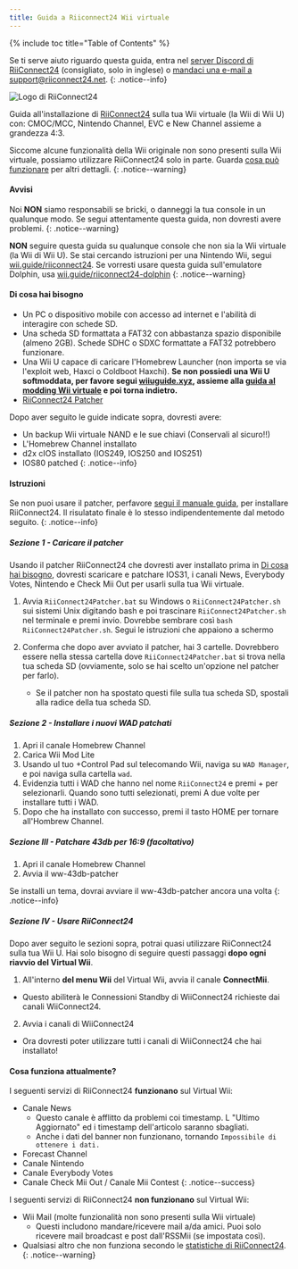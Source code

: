 ```yaml
---
title: Guida a Riiconnect24 Wii virtuale
---
```


{% include toc title="Table of Contents" %}

Se ti serve aiuto riguardo questa guida, entra nel [server Discord di RiiConnect24](https://discord.gg/b4Y7jfD) (consigliato, solo in inglese) o [mandaci una e-mail a support@riiconnect24.net](mailto:support@riiconnect24.net).
{: .notice--info}

![Logo di RiiConnect24](/images/WiiRC24Logo.jpg)

Guida all'installazione di [RiiConnect24](https://rc24.xyz) sulla tua Wii virtuale (la Wii di Wii U) con: CMOC/MCC, Nintendo Channel, EVC e New Channel assieme a grandezza 4:3.

Siccome alcune funzionalità della Wii originale non sono presenti sulla Wii virtuale, possiamo utilizzare RiiConnect24 solo in parte. Guarda [cosa può funzionare](#whats-currently-working) per altri dettagli.
{: .notice--warning}

#### Avvisi

Noi **NON** siamo responsabili se bricki, o danneggi la tua console in un qualunque modo. Se segui attentamente questa guida, non dovresti avere problemi.
{: .notice--warning}

**NON** seguire questa guida su qualunque console che non sia la Wii virtuale (la Wii di Wii U). Se stai cercando istruzioni per una Nintendo Wii, segui [wii.guide/riiconnect24](riiconnect24). Se vorresti usare questa guida sull'emulatore Dolphin, usa [wii.guide/riiconnect24-dolphin](/riiconnect24-dolphin)
{: .notice--warning}

#### Di cosa hai bisogno

* Un PC o dispositivo mobile con accesso ad internet e l'abilità di interagire con schede SD.
* Una scheda SD formattata a FAT32 con abbastanza spazio disponibile (almeno 2GB). Schede SDHC o SDXC formattate a FAT32 potrebbero funzionare.
* Una Wii U capace di caricare l'Homebrew Launcher (non importa se via l'exploit web, Haxci o Coldboot Haxchi). **Se non possiedi una Wii U softmoddata, per favore segui [wiiuguide.xyz](https://wiiuguide.xyz), assieme alla [guida al modding Wii virtuale](https://wiiuguide.xyz/#/vwii-modding) e poi torna indietro.**
* [RiiConnect24 Patcher](https://github.com/RiiConnect24/RiiConnect24-Patcher/releases)

Dopo aver seguito le guide indicate sopra, dovresti avere:
* Un backup Wii virtuale NAND e le sue chiavi (Conservali al sicuro!!)
* L'Homebrew Channel installato
* d2x cIOS installato (IOS249, IOS250 and IOS251)
* IOS80 patched
{: .notice--info}

#### Istruzioni

Se non puoi usare il patcher, perfavore [segui il manuale guida](https://pad.snopyta.org/s/rJ2N0B1XU), per installare RiiConnect24. Il risulatato finale è lo stesso indipendentemente dal metodo seguito.
{: .notice--info}

##### Sezione 1 - Caricare il patcher

Usando il patcher RiiConnect24 che dovresti aver installato prima in [Di cosa hai bisogno](#what-you-need), dovresti scaricare e patchare IOS31, i canali News, Everybody Votes, Nintendo e Check Mii Out per usarli sulla tua Wii virtuale.

1. Avvia `RiiConnect24Patcher.bat` su Windows o `RiiConnect24Patcher.sh` sui sistemi Unix digitando bash e poi trascinare `RiiConnect24Patcher.sh` nel terminale e premi invio. Dovrebbe sembrare così `bash RiiConnect24Patcher.sh`. Segui le istruzioni che appaiono a schermo

2. Conferma che dopo aver avviato il patcher, hai 3 cartelle. Dovrebbero essere nella stessa cartella dove `RiiConnect24Patcher.bat` si trova nella tua scheda SD (ovviamente, solo se hai scelto un'opzione nel patcher per farlo).
   - Se il patcher non ha spostato questi file sulla tua scheda SD, spostali alla radice della tua scheda SD.

##### Sezione 2 - Installare i nuovi WAD patchati

1. Apri il canale Homebrew Channel
2. Carica Wii Mod Lite
3. Usando ul tuo +Control Pad sul telecomando Wii, naviga su `WAD Manager`, e poi naviga sulla cartella `wad`.
4. Evidenzia tutti i WAD che hanno nel nome `RiiConnect24` e premi + per selezionarli. Quando sono tutti selezionati, premi A due volte per installare tutti i WAD.
5. Dopo che ha installato con successo, premi il tasto HOME per tornare all'Hombrew Channel.

##### Sezione III - Patchare 43db per 16:9 (facoltativo)

1. Apri il canale Homebrew Channel
2. Avvia il ww-43db-patcher

Se installi un tema, dovrai avviare il ww-43db-patcher ancora una volta
{: .notice--info}

##### Sezione IV - Usare RiiConnect24

Dopo aver seguito le sezioni sopra, potrai quasi utilizzare RiiConnect24 sulla tua Wii U. Hai solo bisogno di seguire questi passaggi **dopo ogni riavvio del Virtual Wii**.

1. All'interno **del menu Wii** del Virtual Wii, avvia il canale **ConnectMii**.
* Questo abiliterà le Connessioni Standby di WiiConnect24 richieste dai canali WiiConnect24.
2. Avvia i canali di WiiConnect24
* Ora dovresti poter utilizzare tutti i canali di WiiConnect24 che hai installato!

#### Cosa funziona attualmente?
I seguenti servizi di RiiConnect24 **funzionano** sul Virtual Wii:
* Canale News
    * Questo canale è afflitto da problemi coi timestamp. L "Ultimo Aggiornato" ed i timestamp dell'articolo saranno sbagliati.
    * Anche i dati del banner non funzionano, tornando `Impossibile di ottenere i dati.`
* Forecast Channel
* Canale Nintendo
* Canale Everybody Votes
* Canale Check Mii Out / Canale Mii Contest
{: .notice--success}

I seguenti servizi di RiiConnect24 **non funzionano** sul Virtual Wii:
* Wii Mail (molte funzionalità non sono presenti sulla Wii virtuale)
    * Questi includono mandare/ricevere mail a/da amici. Puoi solo ricevere mail broadcast e post dall'RSSMii (se impostata così).
* Qualsiasi altro che non funziona secondo le [statistiche di RiiConnect24](https://rc24.xyz/stats/index.html).
{: .notice--warning}
